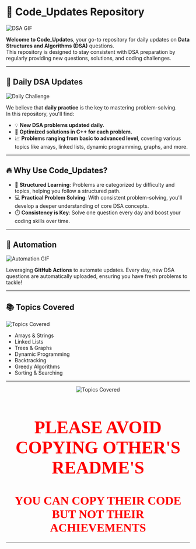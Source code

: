 # 🚀 **Code_Updates Repository**

![DSA GIF](https://media.giphy.com/media/qgQUggAC3Pfv687qPC/giphy.gif)

**Welcome to Code_Updates**, your go-to repository for daily updates on **Data Structures and Algorithms (DSA)** questions.  
This repository is designed to stay consistent with DSA preparation by regularly providing new questions, solutions, and coding challenges.

---

## 📅 **Daily DSA Updates**

![Daily Challenge](https://media.giphy.com/media/3o7aD2saalBwwftBIY/giphy.gif)

We believe that **daily practice** is the key to mastering problem-solving.  
In this repository, you'll find:
- 💡 **New DSA problems updated daily.**
- 🔑 **Optimized solutions in C++ for each problem.**
- 📈 **Problems ranging from basic to advanced level**, covering various topics like arrays, linked lists, dynamic programming, graphs, and more.

---

## 🔥 **Why Use Code_Updates?**

- 📝 **Structured Learning**: Problems are categorized by difficulty and topics, helping you follow a structured path.
- 💻 **Practical Problem Solving**: With consistent problem-solving, you'll develop a deeper understanding of core DSA concepts.
- ⏱️ **Consistency is Key**: Solve one question every day and boost your coding skills over time.

---

## 🤖 **Automation**

![Automation GIF](https://media.giphy.com/media/LmNwrBhejkK9EFP504/giphy.gif)

Leveraging **GitHub Actions** to automate updates. Every day, new DSA questions are automatically uploaded, ensuring you have fresh problems to tackle!

---

## 📚 **Topics Covered**

![Topics Covered](https://media.giphy.com/media/fwbzI2kV3Qrlpkh59e/giphy.gif)

- Arrays & Strings
- Linked Lists
- Trees & Graphs
- Dynamic Programming
- Backtracking
- Greedy Algorithms
- Sorting & Searching

---

<div align="center">

![Topics Covered](https://giphy.com/embed/26his6ZeMjoxEKhlS)

  <h1 style="color:red; font-family:'Comic Sans MS'; font-size: 3rem;">PLEASE AVOID COPYING OTHER'S README'S</h1>
  <h1 style="color:red; font-family:'Comic Sans MS'; font-size: 2rem;">YOU CAN COPY THEIR CODE BUT NOT THEIR ACHIEVEMENTS</h1>
</div>

---